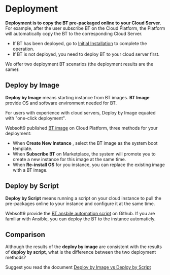 # Deployment

**Deployment is to copy the BT pre-packaged online to your Cloud Server**. For example, after the user subscribe BT on the Cloud Platform, the Platform will automatically copy the BT to the corresponding Cloud Server.

- If BT has been deployed, go to [Initial Installation](/zh/stack-installation.md) to complete the operation.
- If BT is not deployed, you need to deploy BT to your cloud server first.

We offer two deployment BT scenarios (the deployment results are the same):

## Deploy by Image

**Deploy by Image** means starting instance from BT images. **BT Image** provide OS and software environment needed for BT.

For users with experience with cloud servers, Deploy by Image equated with "one-click deployment".

Websoft9 published [BT image](https://apps.websoft9.com/zabbix) on Cloud Platform, three methods for your deployment:

* When **Create New Instance** , select the BT image as the system boot template.
* When **Subscribe BT** on Marketplace, the system will promote you to create a new instance for this image at the same time.
* When **Re-install OS** for you instance, you can replace the existing image with a BT image.

## Deploy by Script

**Deploy by Script** means running a script on your cloud instance to pull the pre-packages online to your instance and configure it at the same time.

Websoft9 provide the [BT ansbile automation script](https://github.com/Websoft9/ansible-zabbix) on Github. If you are familiar with Ansible, you can deploy the BT to the instance automaticly.

## Comparison

Although the results of the **deploy by image** are consistent with the results of **deploy by script**, what is the difference between the two deployment methods?

Suggest you read the document [Deploy by Image vs Deploy by Script](https://support.websoft9.com/docs/faq/bz-product.html#deployment-comparison)